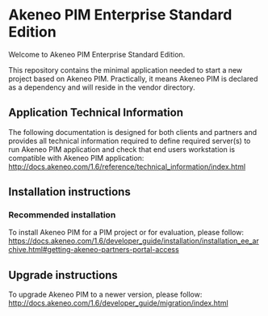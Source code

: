 Akeneo PIM Enterprise Standard Edition
=====================================
Welcome to Akeneo PIM Enterprise Standard Edition.

This repository contains the minimal application needed to start a new project based on Akeneo PIM.
Practically, it means Akeneo PIM is declared as a dependency and will reside in the vendor directory.

Application Technical Information
---------------------------------

The following documentation is designed for both clients and partners and provides all technical information required to define required server(s) to run Akeneo PIM application and check that end users workstation is compatible with Akeneo PIM application:
http://docs.akeneo.com/1.6/reference/technical_information/index.html

Installation instructions
-------------------------

### Recommended installation

To install Akeneo PIM for a PIM project or for evaluation, please follow: https://docs.akeneo.com/1.6/developer_guide/installation/installation_ee_archive.html#getting-akeneo-partners-portal-access

Upgrade instructions
--------------------

To upgrade Akeneo PIM to a newer version, please follow:
http://docs.akeneo.com/1.6/developer_guide/migration/index.html
